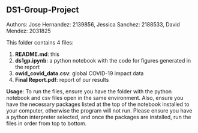 ## DS1-Group-Project

Authors: Jose Hernandez: 2139856, Jessica Sanchez: 2188533, David Mendez: 2031825

This folder contains 4 files:

1. **README.md**: this
2. **ds1gp.ipynb**: a python notebook with the code for figures generated in the report
3. **owid_covid_data.csv**: global COVID-19 impact data
4. **Final Report.pdf**: report of our results


**Usage**: To run the files, ensure you have the folder with the python notebook and csv files open in the same environment. Also, ensure you have the necessary packages listed at the top of the notebook installed to your computer, otherwise the program will not run. Please ensure you have a python interpreter selected, and once the packages are installed, run the files in order from top to bottom.
